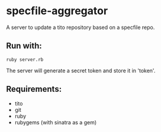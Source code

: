 specfile-aggregator
===================

A server to update a tito repository based on a specfile repo.

Run with:
---------

    ruby server.rb

The server will generate a secret token and store it in 'token'.

Requirements:
-------------

- tito
- git
- ruby
- rubygems (with sinatra as a gem)
